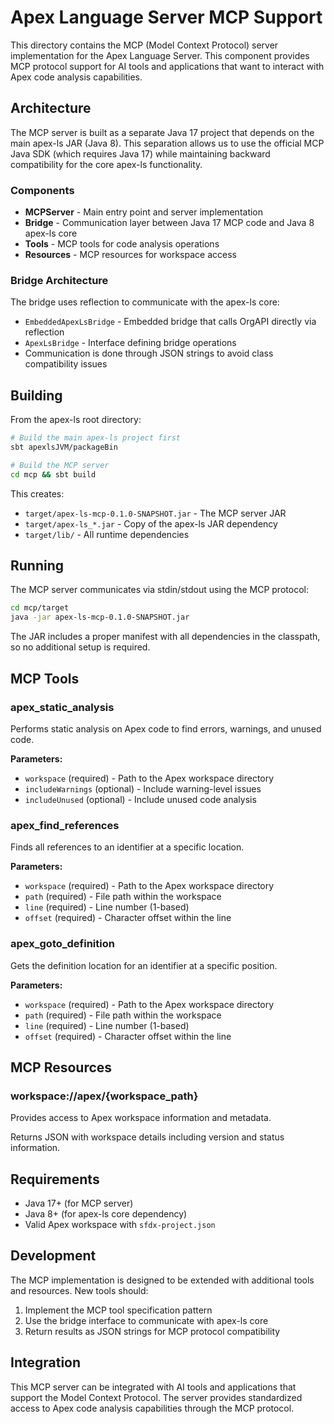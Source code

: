 # Apex Language Server MCP Support

This directory contains the MCP (Model Context Protocol) server implementation for the Apex Language Server. This component provides MCP protocol support for AI tools and applications that want to interact with Apex code analysis capabilities.

## Architecture

The MCP server is built as a separate Java 17 project that depends on the main apex-ls JAR (Java 8). This separation allows us to use the official MCP Java SDK (which requires Java 17) while maintaining backward compatibility for the core apex-ls functionality.

### Components

- **MCPServer** - Main entry point and server implementation
- **Bridge** - Communication layer between Java 17 MCP code and Java 8 apex-ls core
- **Tools** - MCP tools for code analysis operations
- **Resources** - MCP resources for workspace access

### Bridge Architecture

The bridge uses reflection to communicate with the apex-ls core:
- `EmbeddedApexLsBridge` - Embedded bridge that calls OrgAPI directly via reflection
- `ApexLsBridge` - Interface defining bridge operations
- Communication is done through JSON strings to avoid class compatibility issues

## Building

From the apex-ls root directory:

```bash
# Build the main apex-ls project first
sbt apexlsJVM/packageBin

# Build the MCP server
cd mcp && sbt build
```

This creates:
- `target/apex-ls-mcp-0.1.0-SNAPSHOT.jar` - The MCP server JAR
- `target/apex-ls_*.jar` - Copy of the apex-ls JAR dependency
- `target/lib/` - All runtime dependencies

## Running

The MCP server communicates via stdin/stdout using the MCP protocol:

```bash
cd mcp/target
java -jar apex-ls-mcp-0.1.0-SNAPSHOT.jar
```

The JAR includes a proper manifest with all dependencies in the classpath, so no additional setup is required.

## MCP Tools

### apex_static_analysis
Performs static analysis on Apex code to find errors, warnings, and unused code.

**Parameters:**
- `workspace` (required) - Path to the Apex workspace directory
- `includeWarnings` (optional) - Include warning-level issues
- `includeUnused` (optional) - Include unused code analysis

### apex_find_references
Finds all references to an identifier at a specific location.

**Parameters:**
- `workspace` (required) - Path to the Apex workspace directory  
- `path` (required) - File path within the workspace
- `line` (required) - Line number (1-based)
- `offset` (required) - Character offset within the line

### apex_goto_definition
Gets the definition location for an identifier at a specific position.

**Parameters:**
- `workspace` (required) - Path to the Apex workspace directory
- `path` (required) - File path within the workspace  
- `line` (required) - Line number (1-based)
- `offset` (required) - Character offset within the line

## MCP Resources

### workspace://apex/{workspace_path}
Provides access to Apex workspace information and metadata.

Returns JSON with workspace details including version and status information.

## Requirements

- Java 17+ (for MCP server)
- Java 8+ (for apex-ls core dependency)
- Valid Apex workspace with `sfdx-project.json`

## Development

The MCP implementation is designed to be extended with additional tools and resources. New tools should:

1. Implement the MCP tool specification pattern
2. Use the bridge interface to communicate with apex-ls core
3. Return results as JSON strings for MCP protocol compatibility

## Integration

This MCP server can be integrated with AI tools and applications that support the Model Context Protocol. The server provides standardized access to Apex code analysis capabilities through the MCP protocol.